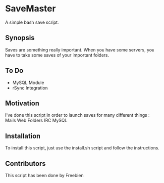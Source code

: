 # SaveMaster
A simple bash save script.

## Synopsis

Saves are something really important. When you have some servers, you have to take some saves of your important folders.

## To Do

* MySQL Module
* rSync Integration

## Motivation

I've done this script in order to launch saves for many different things :
	Mails
	Web Folders
	IRC
	MySQL

## Installation

To install this script, just use the install.sh script and follow the instructions.

## Contributors

This script has been done by Freebien
